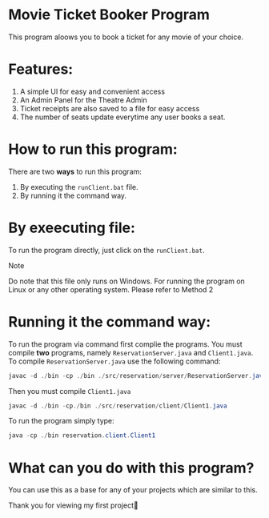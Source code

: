 # Movie Ticket Booker Program
This program aloows you to book a ticket for any movie of your choice. 

# Features:
1. A simple UI for easy and convenient access
2. An Admin Panel for the Theatre Admin
3. Ticket receipts are also saved to a file for easy access
4. The number of seats update everytime any user books a seat.

# How to run this program:
There are two **__ways__** to run this program:
1. By executing the `runClient.bat` file.
2. By running it the command way.

# By exeecuting file:
To run the program directly, just click on the `runClient.bat`. 
> [!NOTE]
> Do note that this file only runs on Windows. For running the program on Linux or any other operating system. Please refer to Method 2

# Running it the command way:
To run the program via command first complie the programs. You must compile **two** programs, namely `ReservationServer.java` and `Client1.java`.
To compile `ReservationServer.java` use the following command:
```java
javac -d ./bin -cp ./bin ./src/reservation/server/ReservationServer.java
``` 
Then you must compile `Client1.java`
```java
javac -d ./bin -cp./bin ./src/reservation/client/Client1.java
```

To run the program simply type:
```java
java -cp ./bin reservation.client.Client1
```
# What can you do with this program?
You can use this as a base for any of your projects which are similar to this.

Thank you for viewing my first project🙂

